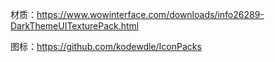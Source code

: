 材质：https://www.wowinterface.com/downloads/info26289-DarkThemeUITexturePack.html

图标：https://github.com/kodewdle/IconPacks
